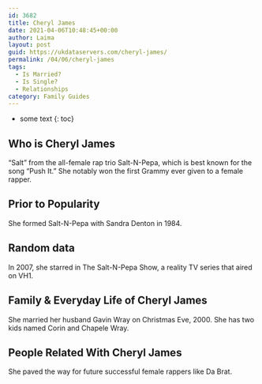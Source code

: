 ```yaml
---
id: 3682
title: Cheryl James
date: 2021-04-06T10:48:45+00:00
author: Laima
layout: post
guid: https://ukdataservers.com/cheryl-james/
permalink: /04/06/cheryl-james
tags:
  - Is Married?
  - Is Single?
  - Relationships
category: Family Guides
---
```


* some text
{: toc}


## Who is Cheryl James
                  
                  
                  
&#8220;Salt&#8221; from the all-female rap trio Salt-N-Pepa, which is best known for the song &#8220;Push It.&#8221; She notably won the first Grammy ever given to a female rapper.
                  
              
            
              
            
                
                
                
## Prior to Popularity
                  
                  
                  
She formed Salt-N-Pepa with Sandra Denton in 1984.
                  
              
            
              
            
                
                
                
## Random data
                  
                  
                  
In 2007, she starred in The Salt-N-Pepa Show, a reality TV series that aired on VH1.
                  
              
            
              
            
                
                
                
## Family & Everyday Life of Cheryl James
                  
                  
                  
She married her husband Gavin Wray on Christmas Eve, 2000. She has two kids named Corin and Chapele Wray.
                  
              
            
              
            
                
                
                
## People Related With Cheryl James
                  
                  
                  
She paved the way for future successful female rappers like Da Brat.
                  
              
            
              
            
                
              
            
              
              
            
            
              
            
          
          
          